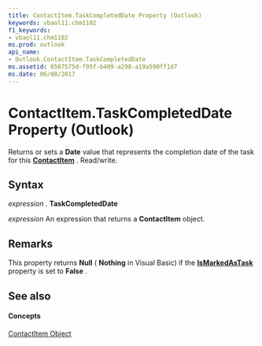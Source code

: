 ```yaml
---
title: ContactItem.TaskCompletedDate Property (Outlook)
keywords: vbaol11.chm1102
f1_keywords:
- vbaol11.chm1102
ms.prod: outlook
api_name:
- Outlook.ContactItem.TaskCompletedDate
ms.assetid: 6567575d-f95f-b409-a298-a19a590ff1d7
ms.date: 06/08/2017
---
```



# ContactItem.TaskCompletedDate Property (Outlook)

Returns or sets a  **Date** value that represents the completion date of the task for this **[ContactItem](contactitem-object-outlook.md)** . Read/write.


## Syntax

 _expression_ . **TaskCompletedDate**

 _expression_ An expression that returns a **ContactItem** object.


## Remarks

This property returns  **Null** ( **Nothing** in Visual Basic) if the **[IsMarkedAsTask](contactitem-ismarkedastask-property-outlook.md)** property is set to **False** .


## See also


#### Concepts


[ContactItem Object](contactitem-object-outlook.md)

